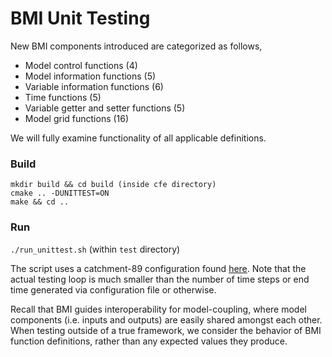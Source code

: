 # BMI Unit Testing
New BMI components introduced are categorized as follows,  
- Model control functions (4)
- Model information functions (5)
- Variable information functions (6)
- Time functions (5)
- Variable getter and setter functions (5)
- Model grid functions (16)

We will fully examine functionality of all applicable definitions.

### Build
```
mkdir build && cd build (inside cfe directory)
cmake .. -DUNITTEST=ON
make && cd ..
```
### Run
`./run_unittest.sh` (within `test` directory) 

The script uses a catchment-89 configuration found [here](../configs/cat_89_bmi_config_cfe_unit_test.txt).
Note that the actual testing loop is much smaller than the number of time steps or end time generated via configuration file or otherwise.

Recall that BMI guides interoperability for model-coupling, where model components (i.e. inputs and outputs) are easily shared amongst each other.
When testing outside of a true framework, we consider the behavior of BMI function definitions, rather than any expected values they produce.
